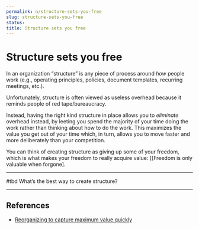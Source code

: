 ```yaml
---
permalink: n/structure-sets-you-free
slug: structure-sets-you-free
status: 
title: Structure sets you free
---
```

# Structure sets you free

In an organization “structure” is any piece of process around _how_ people work (e.g., operating principles, policies, document templates, recurring meetings, etc.).

Unfortunately, structure is often viewed as useless overhead because it reminds people of red tape/bureaucracy.

Instead, having the right kind structure in place allows you to _eliminate_ overhead instead, by leeting you spend the majority of your time doing the work rather than thinking about how to do the work. This maximizes the value you get out of your time which, in turn, allows you to move faster and more deliberately than your competition.

You can think of creating structure as giving up some of your freedom, which is what makes your freedom to really acquire value: [[Freedom is only valuable when forgone].

---

#tbd What’s the best way to create structure?

---

## References

- [Reorganizing to capture maximum value quickly](https://www.mckinsey.com/business-functions/organization/our-insights/reorganizing-to-capture-maximum-value-quickly)
